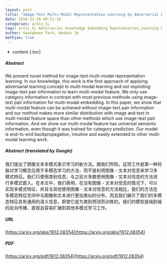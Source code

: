 ```yaml
---
layout: post
title: "Image-Text Multi-Modal Representation Learning by Adversarial Backpropagation"
date: 2016-12-26 09:51:18
categories: arXiv_CL
tags: arXiv_CL Adversarial Knowledge Embedding Represenation_Learning Prediction
author: Gwangbeen Park, Woobin Im
mathjax: true
---
```


* content
{:toc}

##### Abstract
We present novel method for image-text multi-modal representation learning. In our knowledge, this work is the first approach of applying adversarial learning concept to multi-modal learning and not exploiting image-text pair information to learn multi-modal feature. We only use category information in contrast with most previous methods using image-text pair information for multi-modal embedding. In this paper, we show that multi-modal feature can be achieved without image-text pair information and our method makes more similar distribution with image and text in multi-modal feature space than other methods which use image-text pair information. And we show our multi-modal feature has universal semantic information, even though it was trained for category prediction. Our model is end-to-end backpropagation, intuitive and easily extended to other multi-modal learning work.

##### Abstract (translated by Google)
我们提出了图像文本多模式表示学习的新方法。据我们所知，这项工作是第一种将敌对学习概念应用于多模态学习的方法，而不是利用图像 - 文本对信息来学习多模式特征。我们只使用类别信息，与之前大多数使用图像 - 文本对信息的方法进行多模式嵌入。在本文中，我们表明，在没有图像 - 文本对信息的情况下，可以实现多模式特征，并且与其他使用图像 - 文本对信息的方法相比，我们的方法在多模态特征空间中与图像和文本进行更加类似的分布。而且我们展示了我们的多模态特征具有通用的语义信息，即使它是为类别预测而训练的。我们的模型是端到端的反向传播，直观且容易扩展到其他多模式学习工作。

##### URL
[https://arxiv.org/abs/1612.08354](https://arxiv.org/abs/1612.08354)

##### PDF
[https://arxiv.org/pdf/1612.08354](https://arxiv.org/pdf/1612.08354)

